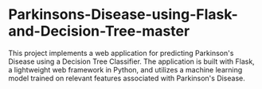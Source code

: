 # Parkinsons-Disease-using-Flask-and-Decision-Tree-master
This project implements a web application for predicting Parkinson's Disease using a Decision Tree Classifier. The application is built with Flask, a lightweight web framework in Python, and utilizes a machine learning model trained on relevant features associated with Parkinson's Disease.
